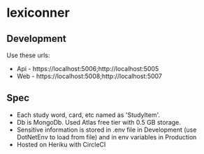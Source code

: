# lexiconner

## Development

Use these urls:
- Api - https://localhost:5006;http://localhost:5005
- Web - https://localhost:5008;http://localhost:5007

## Spec
- Each study word, card, etc named as 'StudyItem'.
- Db is MongoDb. Used Atlas free tier with 0.5 GB storage.
- Sensitive information is stored in .env file in Development (use DotNetEnv to load from file) and in env variables in Production
- Hosted on Heriku with CircleCI

